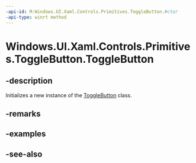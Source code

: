 ```yaml
---
-api-id: M:Windows.UI.Xaml.Controls.Primitives.ToggleButton.#ctor
-api-type: winrt method
---
```


<!-- Method syntax
public ToggleButton()
-->

# Windows.UI.Xaml.Controls.Primitives.ToggleButton.ToggleButton

## -description
Initializes a new instance of the [ToggleButton](togglebutton.md) class.


## -remarks

## -examples

## -see-also
